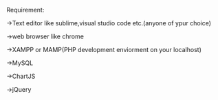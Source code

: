 Requirement:

->Text editor like sublime,visual studio code etc.(anyone of ypur choice)

->web browser like chrome

->XAMPP or MAMP(PHP development enviorment on your localhost)

->MySQL

->ChartJS

->jQuery

